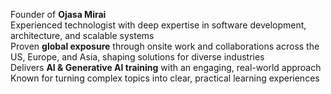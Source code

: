 Founder of **Ojasa Mirai**  
Experienced technologist with deep expertise in software development, architecture, and scalable systems  
Proven **global exposure** through onsite work and collaborations across the US, Europe, and Asia, shaping solutions for diverse industries  
Delivers **AI & Generative AI training** with an engaging, real-world approach  
Known for turning complex topics into clear, practical learning experiences  
